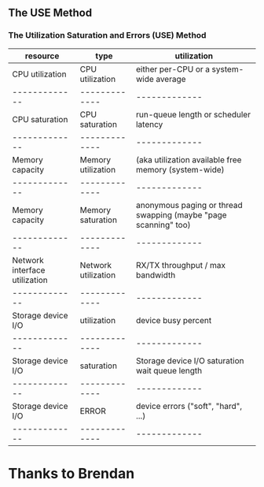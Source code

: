

## The USE Method  
### The Utilization Saturation and Errors (USE) Method


| resource         | type          |  utilization                                                  |
| -------------    | ------------- |  -------------                                                |
| CPU utilization  | CPU utilization      |either per-CPU or a system-wide average                 |
| -------------    | ------------- |  -------------                                                |
| CPU saturation   | CPU  saturation       |run-queue length or scheduler latency |
| -------------    | ------------- |  ------------- |
| Memory capacity  | Memory	utilization   | (aka	utilization available free memory (system-wide)|
| -------------    | ------------- |  ------------- |
| Memory capacity  | Memory	saturation   | anonymous paging or thread swapping (maybe "page scanning" too) |
| -------------    | ------------- |  ------------- |
| Network interface	utilization	  | Network	utilization   |  RX/TX throughput / max bandwidth|
| -------------    | ------------- |  ------------- |
| Storage device I/O |  utilization      | device busy percent |
| -------------    | ------------- |  ------------- |
| Storage device I/O |   saturation       |Storage device I/O	saturation	wait queue length |
| -------------    | ------------- |  ------------- |
| Storage device I/O | ERROR       |device errors ("soft", "hard", ...) |
| -------------    | ------------- |  ------------- |

	



# Thanks to Brendan  
